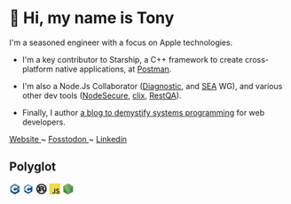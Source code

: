 # 👋 Hi, my name is Tony

 I'm a seasoned engineer with a focus on Apple technologies. 
 
- I'm a key contributor to Starship, a C++ framework to create cross-platform native applications, at [Postman](https://www.postman.com/).
  
- I'm also a Node.Js Collaborator ([Diagnostic](https://github.com/nodejs/diagnostics), and [SEA](https://github.com/nodejs/single-executable/) WG), and various other dev tools ([NodeSecure](https://github.com/NodeSecure), [clix](https://github.com/tony-go/clix), [RestQA](https://github.com/restqa)).
  
- Finally, I author [a blog to demystify systems programming](https://tonygo.ghost.io) for web developers.


<a href="https://tonygo.ghost.io/">
 Website
</a>
~
<a href="https://fosstodon.org/@Tonygo">
 Fosstodon
</a>
~
<a href="https://www.linkedin.com/in/tonygorez/">
  Linkedin
</a>

## Polyglot

<code><img height="20" src="https://raw.githubusercontent.com/github/explore/80688e429a7d4ef2fca1e82350fe8e3517d3494d/topics/cpp/cpp.png"></code>
<code><img height="20" src="https://raw.githubusercontent.com/github/explore/80688e429a7d4ef2fca1e82350fe8e3517d3494d/topics/c/c.png"></code>
<code><img height="20" src="https://raw.githubusercontent.com/github/explore/80688e429a7d4ef2fca1e82350fe8e3517d3494d/topics/rust/rust.png"></code>
<code><img height="20" src="https://raw.githubusercontent.com/github/explore/80688e429a7d4ef2fca1e82350fe8e3517d3494d/topics/javascript/javascript.png"></code>
<code><img height="20" src="https://raw.githubusercontent.com/github/explore/80688e429a7d4ef2fca1e82350fe8e3517d3494d/topics/nodejs/nodejs.png"></code>
